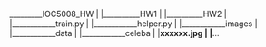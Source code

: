 _________IOC5008_HW
  |
  |__________HW1
  |
  |__________HW2
    |
    |____________train.py
    |
    |____________helper.py
    |
    |____________images
    |
    |____________data
      |
      |____________celeba
        |
        |____________xxxxxx.jpg
        |
        |____________...
